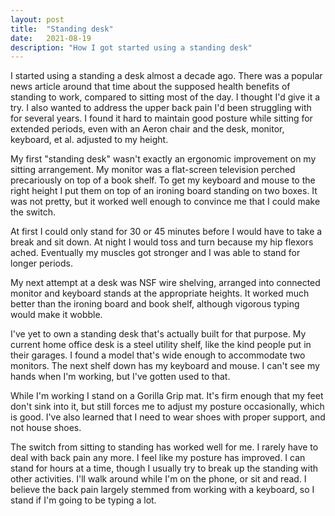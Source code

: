 ```yaml
---
layout: post
title:  "Standing desk"
date:   2021-08-19
description: "How I got started using a standing desk"
---
```


I started using a standing a desk almost a decade ago. There was a popular news article around that time about the supposed health benefits of standing to work, compared to sitting most of the day. I thought I'd give it a try. I also wanted to address the upper back pain I'd been struggling with for several years. I found it hard to maintain good posture while sitting for extended periods, even with an Aeron chair and the desk, monitor, keyboard, et al. adjusted to my height.

My first "standing desk" wasn't exactly an ergonomic improvement on my sitting arrangement. My monitor was a flat-screen television perched precariously on top of a book shelf. To get my keyboard and mouse to the right height I put them on top of an ironing board standing on two boxes. It was not pretty, but it worked well enough to convince me that I could make the switch.

At first I could only stand for 30 or 45 minutes before I would have to take a break and sit down. At night I would toss and turn because my hip flexors ached. Eventually my muscles got stronger and I was able to stand for longer periods.

My next attempt at a desk was NSF wire shelving, arranged into connected monitor and keyboard stands at the appropriate heights. It worked much better than the ironing board and book shelf, although vigorous typing would make it wobble.

I've yet to own a standing desk that's actually built for that purpose. My current home office desk is a steel utility shelf, like the kind people put in their garages. I found a model that's wide enough to accommodate two monitors. The next shelf down has my keyboard and mouse. I can't see my hands when I'm working, but I've gotten used to that.

While I'm working I stand on a Gorilla Grip mat. It's firm enough that my feet don't sink into it, but still forces me to adjust my posture occasionally, which is good. I've also learned that I need to wear shoes with proper support, and not house shoes.

The switch from sitting to standing has worked well for me. I rarely have to deal with back pain any more. I feel like my posture has improved. I can stand for hours at a time, though I usually try to break up the standing with other activities. I'll walk around while I'm on the phone, or sit and read. I believe the back pain largely stemmed from working with a keyboard, so I stand if I'm going to be typing a lot.
